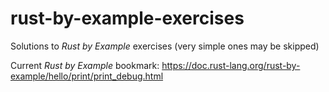 # rust-by-example-exercises
Solutions to *Rust by Example* exercises (very simple ones may be skipped)

Current *Rust by Example* bookmark: https://doc.rust-lang.org/rust-by-example/hello/print/print_debug.html
